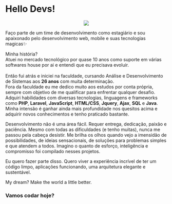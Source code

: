
# Hello Devs!  
<p  align="center"><img  src="https://www.mygo.ge/uploads/blog/1584023795.jpg"></p>


Faço parte de um time de desenvolvimento como estagiário e sou apaixonado pelo desenvolvimento web, mobile e suas tecnologias magicas✨

Minha história? <br>
Atuei no mercado tecnológico por quase 10 anos como suporte em várias softwares house por ai e entendi que eu precisava evoluir.
<br><br>
Então fui atrás e iniciei na faculdade, cursando Análise e Desenvolvimento de Sistemas aos **26 anos** com muita determinação. <br>
Fora da faculdade eu me dedico muito aos estudos por conta própria, sempre com objetivo de me qualificar para enfrentar qualquer desafio. <br>
Adquiri habilidades com diversas tecnologias, linguagens e frameworks como **PHP**, **Laravel**, **JavaScript**, **HTML/CSS**, **Jquery**, **Ajax**, **SQL** e **Java**. Minha intensão é ganhar ainda mais profundidade nos quesitos acima e adquirir novos conhecimentos e tenho praticado bastante.

Desenvolvimento não é uma área fácil. Requer entrega, dedicação, paixão e paciência.
Mesmo com todas as dificuldades (e tenho muitas), nunca me passou pela cabeça desistir.
Me brilha os olhos quando vejo a imensidão de possibilidades, de ideias sensacionais, de soluções para problemas simples e que atendem a todos. Imagino o quanto de esforço, inteligência e compromisso foi compilado nesses projetos. 

Eu quero fazer parte disso. Quero viver a experiência incrível de ter um código limpo, aplicações funcionando, uma arquitetura elegante e sustentável.

My dream? Make the world a little better.

### Vamos codar hoje?
